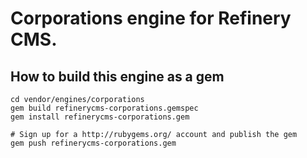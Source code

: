 # Corporations engine for Refinery CMS.

## How to build this engine as a gem

    cd vendor/engines/corporations
    gem build refinerycms-corporations.gemspec
    gem install refinerycms-corporations.gem
    
    # Sign up for a http://rubygems.org/ account and publish the gem
    gem push refinerycms-corporations.gem